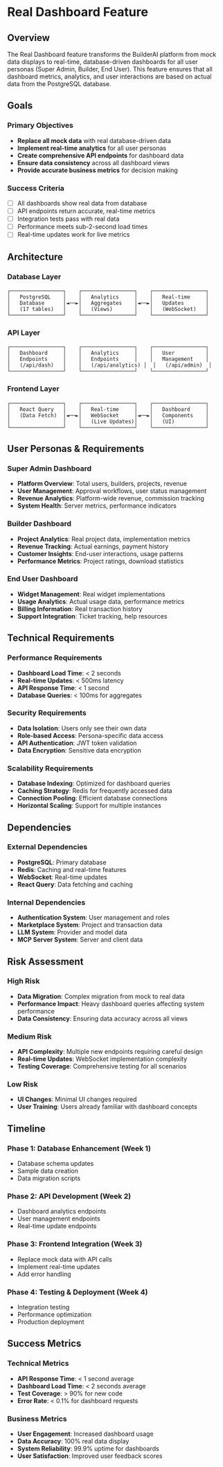 # Real Dashboard Feature

## Overview

The Real Dashboard feature transforms the BuilderAI platform from mock data displays to real-time, database-driven dashboards for all user personas (Super Admin, Builder, End User). This feature ensures that all dashboard metrics, analytics, and user interactions are based on actual data from the PostgreSQL database.

## Goals

### Primary Objectives
- **Replace all mock data** with real database-driven data
- **Implement real-time analytics** for all user personas
- **Create comprehensive API endpoints** for dashboard data
- **Ensure data consistency** across all dashboard views
- **Provide accurate business metrics** for decision making

### Success Criteria
- [ ] All dashboards show real data from database
- [ ] API endpoints return accurate, real-time metrics
- [ ] Integration tests pass with real data
- [ ] Performance meets sub-2-second load times
- [ ] Real-time updates work for live metrics

## Architecture

### Database Layer
```
┌─────────────────┐    ┌─────────────────┐    ┌─────────────────┐
│   PostgreSQL    │    │   Analytics     │    │   Real-time     │
│   Database      │◄──►│   Aggregates    │◄──►│   Updates       │
│   (17 tables)   │    │   (Views)       │    │   (WebSocket)   │
└─────────────────┘    └─────────────────┘    └─────────────────┘
```

### API Layer
```
┌─────────────────┐    ┌─────────────────┐    ┌─────────────────┐
│   Dashboard     │    │   Analytics     │    │   User          │
│   Endpoints     │    │   Endpoints     │    │   Management    │
│   (/api/dash)   │    │   (/api/analytics) │  │   (/api/admin)  │
└─────────────────┘    └─────────────────┘    └─────────────────┘
```

### Frontend Layer
```
┌─────────────────┐    ┌─────────────────┐    ┌─────────────────┐
│   React Query   │    │   Real-time     │    │   Dashboard     │
│   (Data Fetch)  │◄──►│   WebSocket     │◄──►│   Components    │
│                 │    │   (Live Updates)│    │   (UI)          │
└─────────────────┘    └─────────────────┘    └─────────────────┘
```

## User Personas & Requirements

### Super Admin Dashboard
- **Platform Overview**: Total users, builders, projects, revenue
- **User Management**: Approval workflows, user status management
- **Revenue Analytics**: Platform-wide revenue, commission tracking
- **System Health**: Server metrics, performance indicators

### Builder Dashboard
- **Project Analytics**: Real project data, implementation metrics
- **Revenue Tracking**: Actual earnings, payment history
- **Customer Insights**: End-user interactions, usage patterns
- **Performance Metrics**: Project ratings, download statistics

### End User Dashboard
- **Widget Management**: Real widget implementations
- **Usage Analytics**: Actual usage data, performance metrics
- **Billing Information**: Real transaction history
- **Support Integration**: Ticket tracking, help resources

## Technical Requirements

### Performance Requirements
- **Dashboard Load Time**: < 2 seconds
- **Real-time Updates**: < 500ms latency
- **API Response Time**: < 1 second
- **Database Queries**: < 100ms for aggregates

### Security Requirements
- **Data Isolation**: Users only see their own data
- **Role-based Access**: Persona-specific data access
- **API Authentication**: JWT token validation
- **Data Encryption**: Sensitive data encryption

### Scalability Requirements
- **Database Indexing**: Optimized for dashboard queries
- **Caching Strategy**: Redis for frequently accessed data
- **Connection Pooling**: Efficient database connections
- **Horizontal Scaling**: Support for multiple instances

## Dependencies

### External Dependencies
- **PostgreSQL**: Primary database
- **Redis**: Caching and real-time features
- **WebSocket**: Real-time updates
- **React Query**: Data fetching and caching

### Internal Dependencies
- **Authentication System**: User management and roles
- **Marketplace System**: Project and transaction data
- **LLM System**: Provider and model data
- **MCP Server System**: Server and client data

## Risk Assessment

### High Risk
- **Data Migration**: Complex migration from mock to real data
- **Performance Impact**: Heavy dashboard queries affecting system performance
- **Data Consistency**: Ensuring data accuracy across all views

### Medium Risk
- **API Complexity**: Multiple new endpoints requiring careful design
- **Real-time Updates**: WebSocket implementation complexity
- **Testing Coverage**: Comprehensive testing for all scenarios

### Low Risk
- **UI Changes**: Minimal UI changes required
- **User Training**: Users already familiar with dashboard concepts

## Timeline

### Phase 1: Database Enhancement (Week 1)
- Database schema updates
- Sample data creation
- Data migration scripts

### Phase 2: API Development (Week 2)
- Dashboard analytics endpoints
- User management endpoints
- Real-time update endpoints

### Phase 3: Frontend Integration (Week 3)
- Replace mock data with API calls
- Implement real-time updates
- Add error handling

### Phase 4: Testing & Deployment (Week 4)
- Integration testing
- Performance optimization
- Production deployment

## Success Metrics

### Technical Metrics
- **API Response Time**: < 1 second average
- **Dashboard Load Time**: < 2 seconds average
- **Test Coverage**: > 90% for new code
- **Error Rate**: < 0.1% for dashboard requests

### Business Metrics
- **User Engagement**: Increased dashboard usage
- **Data Accuracy**: 100% real data display
- **System Reliability**: 99.9% uptime for dashboards
- **User Satisfaction**: Improved user feedback scores
